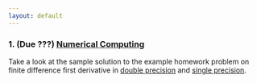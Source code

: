 ```yaml
---
layout: default
---
```


### 1. (Due ???) [Numerical Computing](Assignments/Homework-IEEE.pdf)

Take a look at the sample solution to the example homework problem on finite difference first derivative  in [double precision](Matlab/FirstDeriv.m) and [single precision](Matlab/FirstDerivSP.m).
